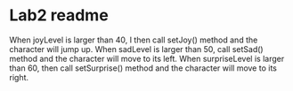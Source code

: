 # Lab2 readme 

When joyLevel is larger than 40, I then call setJoy() method and the character will jump up. When sadLevel is larger than 50, call setSad() method and the character will move to its left. When surpriseLevel is larger than 60, then call setSurprise() method and the character will move to its right. 


